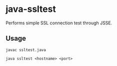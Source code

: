 # java-ssltest
Performs simple SSL connection test through JSSE.

## Usage
`javac ssltest.java`

`java ssltest <hostname> <port>`
